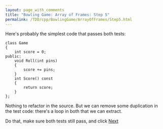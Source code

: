 ```yaml
---
layout: page_with_comments
title: "Bowling Game: Array of Frames: Step 5"
permalink: /TDD/cpp/BowlingGame/ArrayOfFrames/Step5.html
---
```


Here's probably the simplest code that passes both tests:

```
class Game
{
    int score = 0;
public:
    void Roll(int pins)
    {
        score += pins;
    }
    int Score() const
    {
        return score;
    }
};
```

Nothing to refactor in the source. But we can remove some duplication in the test code:  there's a loop in both that we can extract.

Do that, make sure both tests still pass, and click [Next](Step6.html)
